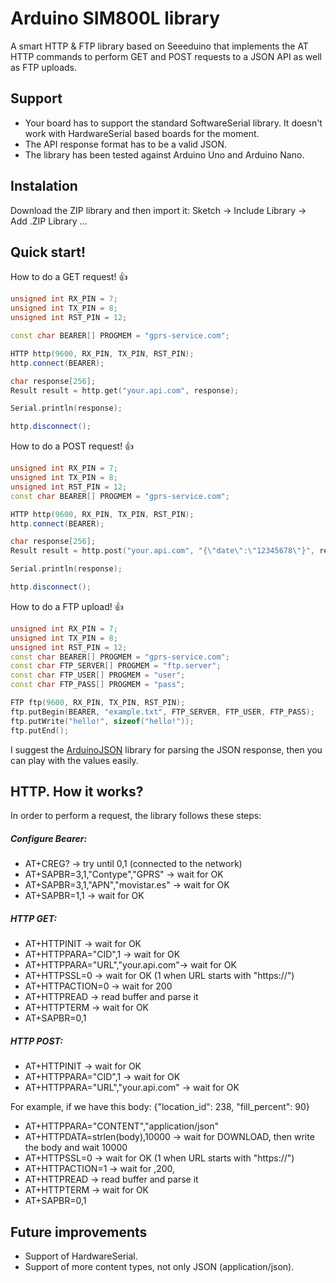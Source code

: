 
# Arduino SIM800L library
A smart HTTP & FTP library based on Seeeduino that implements the AT HTTP commands to perform GET and POST requests to a JSON API as well as FTP uploads.

## Support
* Your board has to support the standard SoftwareSerial library. It doesn't work with HardwareSerial based boards for the moment.
* The API response format has to be a valid JSON.
* The library has been tested against Arduino Uno and Arduino Nano.

## Instalation
Download the ZIP library and then import it: Sketch -> Include Library -> Add .ZIP Library ...

## Quick start!

How to do a GET request! :+1:

``` c++
unsigned int RX_PIN = 7;
unsigned int TX_PIN = 8;
unsigned int RST_PIN = 12;

const char BEARER[] PROGMEM = "gprs-service.com";

HTTP http(9600, RX_PIN, TX_PIN, RST_PIN);
http.connect(BEARER);

char response[256];
Result result = http.get("your.api.com", response);

Serial.println(response);

http.disconnect();

```

How to do a POST request! :+1:

``` c++
unsigned int RX_PIN = 7;
unsigned int TX_PIN = 8;
unsigned int RST_PIN = 12;
const char BEARER[] PROGMEM = "gprs-service.com";

HTTP http(9600, RX_PIN, TX_PIN, RST_PIN);
http.connect(BEARER);

char response[256];
Result result = http.post("your.api.com", "{\"date\":\"12345678\"}", response);

Serial.println(response);

http.disconnect();
```

How to do a FTP upload! :+1:

``` c++
unsigned int RX_PIN = 7;
unsigned int TX_PIN = 8;
unsigned int RST_PIN = 12;
const char BEARER[] PROGMEM = "gprs-service.com";
const char FTP_SERVER[] PROGMEM = "ftp.server";
const char FTP_USER[] PROGMEM = "user";
const char FTP_PASS[] PROGMEM = "pass";

FTP ftp(9600, RX_PIN, TX_PIN, RST_PIN);
ftp.putBegin(BEARER, "example.txt", FTP_SERVER, FTP_USER, FTP_PASS);
ftp.putWrite("hello!", sizeof("hello!"));
ftp.putEnd();

```

I suggest the [ArduinoJSON](https://github.com/bblanchon/ArduinoJson) library for parsing the JSON response, then you can play with the values easily.

## HTTP. How it works?
In order to perform a request, the library follows these steps:

##### Configure Bearer:

  - AT+CREG? -> try until 0,1 (connected to the network)
  - AT+SAPBR=3,1,"Contype","GPRS" -> wait for OK
  - AT+SAPBR=3,1,"APN","movistar.es" -> wait for OK
  - AT+SAPBR=1,1 -> wait for OK

##### HTTP GET:

  - AT+HTTPINIT -> wait for OK
  - AT+HTTPPARA="CID",1 -> wait for OK
  - AT+HTTPPARA="URL","your.api.com"-> wait for OK
  - AT+HTTPSSL=0 -> wait for OK (1 when URL starts with "https://")
  - AT+HTTPACTION=0 -> wait for 200
  - AT+HTTPREAD -> read buffer and parse it
  - AT+HTTPTERM -> wait for OK
  - AT+SAPBR=0,1

##### HTTP POST:
  - AT+HTTPINIT -> wait for OK
  - AT+HTTPPARA="CID",1 -> wait for OK
  - AT+HTTPPARA="URL","your.api.com" -> wait for OK

  For example, if we have this body: {"location_id": 238, "fill_percent": 90}

  - AT+HTTPPARA="CONTENT","application/json"
  - AT+HTTPDATA=strlen(body),10000 -> wait for DOWNLOAD, then write the body and wait 10000
  - AT+HTTPSSL=0 -> wait for OK (1 when URL starts with "https://")
  - AT+HTTPACTION=1 -> wait for ,200,
  - AT+HTTPREAD -> read buffer and parse it
  - AT+HTTPTERM -> wait for OK
  - AT+SAPBR=0,1

## Future improvements

- Support of HardwareSerial.
- Support of more content types, not only JSON (application/json).
